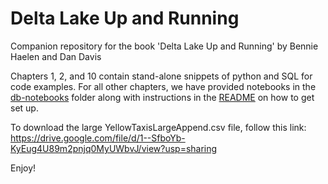 # Delta Lake Up and Running
Companion repository for the book 'Delta Lake Up and Running' by Bennie Haelen and Dan Davis

Chapters 1, 2, and 10 contain stand-alone snippets of python and SQL for code examples. For all other chapters, we have provided notebooks in the [db-notebooks](https://github.com/benniehaelen/delta-lake-up-and-running/tree/main/db-notebooks) folder along with instructions in the [README](https://github.com/benniehaelen/delta-lake-up-and-running/blob/main/db-notebooks/README.md) on how to get set up.

To download the large YellowTaxisLargeAppend.csv file, follow this link: https://drive.google.com/file/d/1--SfboYb-KyEug4U89m2pnjq0MyUWbvJ/view?usp=sharing

Enjoy!

